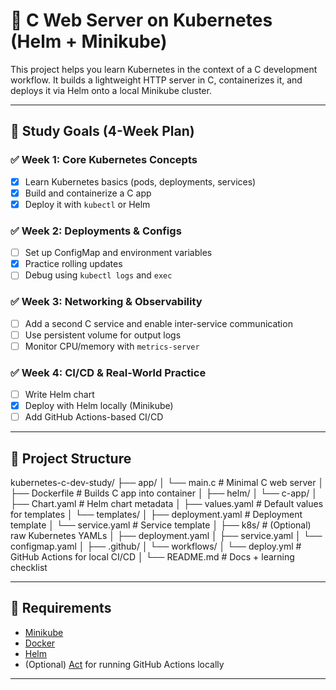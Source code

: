 # 🚀 C Web Server on Kubernetes (Helm + Minikube)

This project helps you learn Kubernetes in the context of a C development workflow. It builds a lightweight HTTP server in C, containerizes it, and deploys it via Helm onto a local Minikube cluster.

---

## 🧠 Study Goals (4-Week Plan)

### ✅ Week 1: Core Kubernetes Concepts
- [x] Learn Kubernetes basics (pods, deployments, services)
- [x] Build and containerize a C app
- [x] Deploy it with `kubectl` or Helm

### ✅ Week 2: Deployments & Configs
- [ ] Set up ConfigMap and environment variables
- [x] Practice rolling updates
- [ ] Debug using `kubectl logs` and `exec`

### ✅ Week 3: Networking & Observability
- [ ] Add a second C service and enable inter-service communication
- [ ] Use persistent volume for output logs
- [ ] Monitor CPU/memory with `metrics-server`

### ✅ Week 4: CI/CD & Real-World Practice
- [ ] Write Helm chart
- [x] Deploy with Helm locally (Minikube)
- [ ] Add GitHub Actions-based CI/CD

---

## 📂 Project Structure
kubernetes-c-dev-study/
├── app/
│   └── main.c                  # Minimal C web server
│
├── Dockerfile                  # Builds C app into container
│
├── helm/
│   └── c-app/
│       ├── Chart.yaml          # Helm chart metadata
│       ├── values.yaml         # Default values for templates
│       └── templates/
│           ├── deployment.yaml # Deployment template
│           └── service.yaml    # Service template
│
├── k8s/                        # (Optional) raw Kubernetes YAMLs
│   ├── deployment.yaml
│   ├── service.yaml
│   └── configmap.yaml
│
├── .github/
│   └── workflows/
│       └── deploy.yml          # GitHub Actions for local CI/CD
│
└── README.md                   # Docs + learning checklist



---

## 🔧 Requirements

- [Minikube](https://minikube.sigs.k8s.io/)
- [Docker](https://docs.docker.com/get-docker/)
- [Helm](https://helm.sh/)
- (Optional) [Act](https://github.com/nektos/act) for running GitHub Actions locally

---
